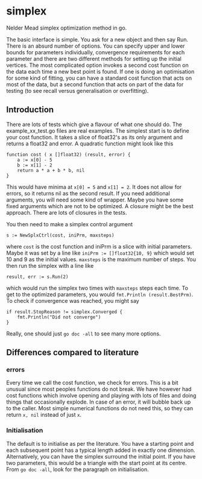 # simplex
Nelder Mead simplex optimization method in go.

The basic interface is simple. You ask for a new object and then say Run. There is an absurd number of options. You can specify upper and lower bounds for parameters individually, convergence requirements for each parameter and there are two different methods for setting up the initial vertices. The most complicated option invokes a second cost function on the data each time a new best point is found. If one is doing an optimisation for some kind of fitting, you can have a standard cost function that acts on most of the data, but a second function that acts on part of the data for testing (to see recall versus generalisation or overfitting).

## Introduction

There are lots of tests which give a flavour of what one should do. The example_xx_test.go files are real examples. The simplest start is to define your cost function. It takes a slice of float32's as its only argument and returns a float32 and error. A quadratic function might look like this

    function cost ( x []float32) (result, error) {
        a := x[0] - 5
        b := x[1] - 2
        return a * a + b * b, nil
    }

This would have minima at `x[0] = 5` and `x[1] = 2`. It does not allow for errors, so it returns nil as the second result. 
If you need additional arguments, you will need some kind of wrapper. Maybe you have some fixed arguments which are not to be optimized. A closure might be the best approach. There are lots of closures in the tests.

You then need to make a simplex control argument

    s := NewSplxCtrl(cost, iniPrm, maxsteps)

where `cost` is the cost function and iniPrm is a slice with initial parameters. Maybe it was set by a line like `iniPrm := []float32{10, 9}` which would set 10 and 9 as the initial values. `maxsteps` is the maximum number of steps. You then run the simplex with a line like

    result, err := s.Run(2)

which would run the simplex two times with `maxsteps` steps each time. To get to the optimized parameters, you would `fmt.Println (result.BestPrm)`. To check if convergence was reached, you might say

    if result.StopReason != simplex.Converged {
        fmt.Println("Did not converge")
    }

Really, one should just `go doc -all` to see many more options.

## Differences compared to literature

### errors

Every time we call the cost function, we check for errors. This is a bit unusual since most peoples functions do not break. We have however had cost functions which involve opening and playing with lots of files and doing things that occasionally explode. In case of an error, it will bubble back up to the caller. Most simple numerical functions do not need this, so they can return `x, nil` instead of just `x`.

### Initialisation
The default is to initialise as per the literature. You have a starting point and each subsequent point has a typical length added in exactly one dimension. Alternatively, you can have the simplex surround the initial point. If you have two parameters, this would be a triangle with the start point at its centre.
From `go doc -all`, look for the paragraph on initialisation.
